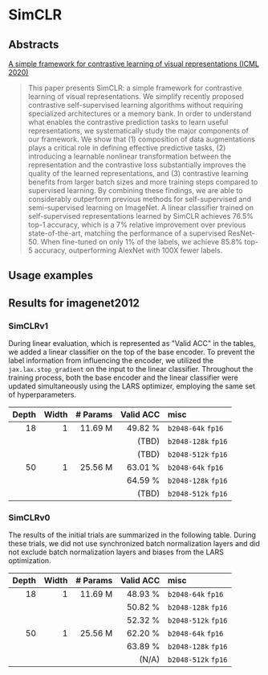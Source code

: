 # SimCLR

## Abstracts
[A simple framework for contrastive learning of visual representations (ICML 2020)](https://arxiv.org/abs/2002.05709)
> This paper presents SimCLR: a simple framework for contrastive learning of visual representations. We simplify recently proposed contrastive self-supervised learning algorithms without requiring specialized architectures or a memory bank. In order to understand what enables the contrastive prediction tasks to learn useful representations, we systematically study the major components of our framework. We show that (1) composition of data augmentations plays a critical role in defining effective predictive tasks, (2) introducing a learnable nonlinear transformation between the representation and the contrastive loss substantially improves the quality of the learned representations, and (3) contrastive learning benefits from larger batch sizes and more training steps compared to supervised learning. By combining these findings, we are able to considerably outperform previous methods for self-supervised and semi-supervised learning on ImageNet. A linear classifier trained on self-supervised representations learned by SimCLR achieves 76.5% top-1 accuracy, which is a 7% relative improvement over previous state-of-the-art, matching the performance of a supervised ResNet-50. When fine-tuned on only 1% of the labels, we achieve 85.8% top-5 accuracy, outperforming AlexNet with 100X fewer labels.

## Usage examples

## Results for imagenet2012

### SimCLRv1
During linear evaluation, which is represented as "Valid ACC" in the tables, we added a linear classifier on the top of the base encoder. To prevent the label information from influencing the encoder, we utilized the `jax.lax.stop_gradient` on the input to the linear classifier. Throughout the training process, both the base encoder and the linear classifier were updated simultaneously using the LARS optimizer, employing the same set of hyperparameters.

| Depth | Width | # Params | Valid ACC | misc |
|    -: |    -: |       -: |        -: | :-   |
|    18 |     1 |  11.69 M |   49.82 % | `b2048-64k` `fp16`  |
|       |       |          |     (TBD) | `b2048-128k` `fp16` |
|       |       |          |     (TBD) | `b2048-512k` `fp16` |
|    50 |     1 |  25.56 M |   63.01 % | `b2048-64k` `fp16`  |
|       |       |          |   64.59 % | `b2048-128k` `fp16` |
|       |       |          |     (TBD) | `b2048-512k` `fp16` |

### SimCLRv0
The results of the initial trials are summarized in the following table. During these trials, we did not use synchronized batch normalization layers and did not exclude batch normalization layers and biases from the LARS optimization.

| Depth | Width | # Params | Valid ACC | misc |
|    -: |    -: |       -: |        -: | :-   |
|    18 |     1 |  11.69 M |   48.93 % | `b2048-64k` `fp16`  |
|       |       |          |   50.82 % | `b2048-128k` `fp16` |
|       |       |          |   52.32 % | `b2048-512k` `fp16` |
|    50 |     1 |  25.56 M |   62.20 % | `b2048-64k` `fp16`  |
|       |       |          |   63.89 % | `b2048-128k` `fp16` |
|       |       |          |     (N/A) | `b2048-512k` `fp16` |
